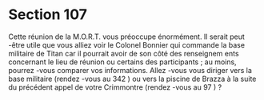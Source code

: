 # Section 107

Cette réunion de la M.O.R.T. vous préoccupe énormément. Il serait peut -être utile que
vous alliez voir le Colonel Bonnier qui commande la base militaire de Titan car il
pourrait avoir de son côté des renseignem ents concernant le lieu de réunion ou certains
des participants ; au moins, pourrez -vous comparer vos informations. Allez -vous vous
diriger vers la base militaire (rendez -vous au  342 ) ou vers la piscine de Brazza à la suite
du précédent appel de votre Crimmontre (rendez -vous au  97 ) ?